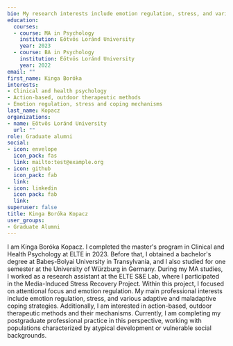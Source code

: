 ```yaml
---
bio: My research interests include emotion regulation, stress, and various adaptive and maladaptive coping strategies.
education:
  courses:
  - course: MA in Psychology
    institution: Eötvös Loránd University
    year: 2023
  - course: BA in Psychology
    institution: Eötvös Loránd University
    year: 2022
email: ""
first_name: Kinga Boróka
interests:
- Clinical and health psychology
- Action-based, outdoor therapeutic methods
- Emotion regulation, stress and coping mechanisms
last_name: Kopacz
organizations:
- name: Eötvös Loránd University
  url: ""
role: Graduate alumni
social:
- icon: envelope
  icon_pack: fas
  link: mailto:test@example.org
- icon: github
  icon_pack: fab
  link: 
- icon: linkedin
  icon pack: fab
  link: 
superuser: false
title: Kinga Boróka Kopacz
user_groups:
- Graduate Alumni
---
```


I am Kinga Boróka Kopacz. I completed the master's program in Clinical and Health Psychology at ELTE in 2023. Before that, I obtained a bachelor's degree at Babeș-Bolyai University in Transylvania, and I also studied for one semester at the University of Würzburg in Germany. During my MA studies, I worked as a research assistant at the ELTE S&E Lab, where I participated in the Media-Induced Stress Recovery Project. Within this project, I focused on attentional focus and emotion regulation. My main professional interests include emotion regulation, stress, and various adaptive and maladaptive coping strategies. Additionally, I am interested in action-based, outdoor therapeutic methods and their mechanisms. Currently, I am completing my postgraduate professional practice in this perspective, working with populations characterized by atypical development or vulnerable social backgrounds.